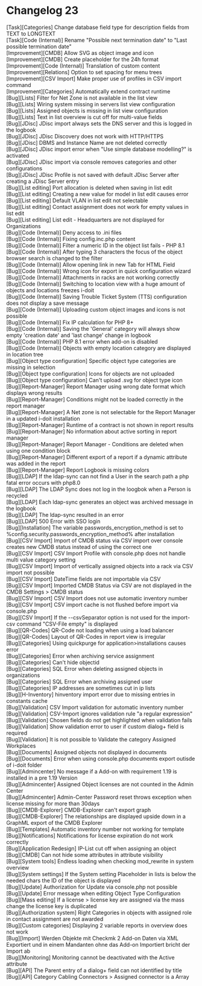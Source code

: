 # Changelog 23

[Task][Categories]               Change database field type for description fields from TEXT to LONGTEXT  
[Task][Code (Internal)]          Rename "Possible next termination date" to "Last possible termination date"  
[Improvement][CMDB]              Allow SVG as object image and icon  
[Improvement][CMDB]              Create placeholder for the 24h format  
[Improvement][Code (Internal)]   Translation of custom content  
[Improvement][Relations]         Option to set spacing for menu trees  
[Improvement][CSV Import]        Make proper use of profiles in CSV import command  
[Improvement][Categories]        Automatically extend contract runtime  
[Bug][Lists]                     Filter for Net Zone is not available in the list view  
[Bug][Lists]                     Wiring system missing in servers list view configuration  
[Bug][Lists]                     Assigned objects is missing in list view configuration  
[Bug][Lists]                     Text in list overview is cut off for multi-value fields  
[Bug][JDisc]                     JDisc import always sets the DNS server and this is logged in the logbook  
[Bug][JDisc]                     JDisc Discovery does not work with HTTP/HTTPS  
[Bug][JDisc]                     DBMS and Instance Name are not deleted correctly  
[Bug][JDisc]                     JDisc import error when "Use simple database modelling?" is activated  
[Bug][JDisc]                     JDisc import via console removes categories and other configurations  
[Bug][JDisc]                     JDisc Profile is not saved with default JDisc Server after creating a JDisc Server entry  
[Bug][List editing]              Port allocation is deleted when saving in list edit  
[Bug][List editing]              Creating a new value for model in list edit causes error  
[Bug][List editing]              Default VLAN in list edit not selectable  
[Bug][List editing]              Contact assignment does not work for empty values in list edit  
[Bug][List editing]              List edit - Headquarters are not displayed for Organizations  
[Bug][Code (Internal)]           Deny access to .ini files  
[Bug][Code (Internal)]           Fixing config.inc.php content  
[Bug][Code (Internal)]           Filter a numeric ID in the object list fails - PHP 8.1  
[Bug][Code (Internal)]           After typing 3 characters the focus of the object browser search is changed to the filter  
[Bug][Code (Internal)]           Allow opening link in new Tab for HTML Field  
[Bug][Code (Internal)]           Wrong icon for export in quick configuration wizard  
[Bug][Code (Internal)]           Attachments in racks are not working correctly  
[Bug][Code (Internal)]           Switching to location view with a huge amount of objects and locations freezes i-doit  
[Bug][Code (Internal)]           Saving Trouble Ticket System (TTS) configuration does not display a save message  
[Bug][Code (Internal)]           Uploading custom object images and icons is not possible  
[Bug][Code (Internal)]           Fix IP calculation for PHP 8+  
[Bug][Code (Internal)]           Saving the 'General' category will always show empty 'creation date' and 'last change' change in logbook  
[Bug][Code (Internal)]           PHP 8.1 error when add-on is disabled  
[Bug][Code (Internal)]           Objects with empty location category are displayed in location tree  
[Bug][Object type configuration] Specific object type categories are missing in selection  
[Bug][Object type configuration] Icons for objects are not uploaded  
[Bug][Object type configuration] Can't upload .svg for object type icon  
[Bug][Report-Manager]            Report Manager using wrong date format which displays wrong results  
[Bug][Report-Manager]            Conditions might not be loaded correctly in the report manager  
[Bug][Report-Manager]            A Net zone is not selectable for the Report Manager in a updated i-doit installation  
[Bug][Report-Manager]            Runtime of a contract is not shown in report results  
[Bug][Report-Manager]            No information about active sorting in report manager  
[Bug][Report-Manager]            Report Manager - Conditions are deleted when using one condition block  
[Bug][Report-Manager]            Different export of a report if a dynamic attribute was added in the report  
[Bug][Report-Manager]            Report Logbook is missing colors  
[Bug][LDAP]                      If the ldap-sync can not find a User in the search path a php fatal error occurs with php8.0  
[Bug][LDAP]                      The LDAP Sync does not log in the loogbok when a Person is recycled  
[Bug][LDAP]                      Each ldap-sync generates an object was archived message in the logbook  
[Bug][LDAP]                      The ldap-sync resulted in an error  
[Bug][LDAP]                      500 Error with SSO login  
[Bug][Installation]              The variable passwords_encryption_method is set to %config.security.passwords_encryption_method% after installation  
[Bug][CSV Import]                Import of CMDB status via CSV import over console creates new CMDB status instead of using the correct one  
[Bug][CSV Import]                CSV Import Profile with console.php does not handle multi value category setting  
[Bug][CSV Import]                Import of vertically assigned objects into a rack via CSV import not possible  
[Bug][CSV Import]                DateTime fields are not importable via CSV  
[Bug][CSV Import]                Imported CMDB Status via CSV are not displayed in the CMDB Settings > CMDB status  
[Bug][CSV Import]                CSV Import does not use automatic inventory number  
[Bug][CSV Import]                CSV import cache is not flushed before import via console.php  
[Bug][CSV Import]                If the --csvSeparator option is not used for the import-csv command "CSV-File empty" is displayed  
[Bug][QR-Codes]                  QR-Code not loading when using a load balancer  
[Bug][QR-Codes]                  Layout of QR-Codes in report view is irregular  
[Bug][Categories]                Using quickpurge for application>installations causes error  
[Bug][Categories]                Error when archiving service assignment  
[Bug][Categories]                Can't hide objectid  
[Bug][Categories]                SQL Error when deleting assigned objects in organizations  
[Bug][Categories]                SQL Error when archiving assigned user  
[Bug][Categories]                IP addresses are sometimes cut in ip lists  
[Bug][H-Inventory]               hinventory import error due to missing entries in constants cache  
[Bug][Validation]                CSV Import validation for automatic inventory number  
[Bug][Validation]                CSV-Import ignores validation rule "a regular expression"  
[Bug][Validation]                Chosen fields do not get highlighted when validation fails  
[Bug][Validation]                Show validation error to user if custom dialog+ field is required  
[Bug][Validation]                It is not possible to Validate the category Assigned Workplaces  
[Bug][Documents]                 Assigned objects not displayed in documents  
[Bug][Documents]                 Error when using console.php documents export outisde of i-doit folder  
[Bug][Admincenter]               No message if  a Add-on with requirement 1.19 is installed in a pre 1.19 Version  
[Bug][Admincenter]               Assigned Object licenses are not counted in the Admin Center  
[Bug][Admincenter]               Admin-Center Password reset throws exception when license missing for more than 30days  
[Bug][CMDB-Explorer]             CMDB-Explorer can't export graph  
[Bug][CMDB-Explorer]             The relationships are displayed upside down in a GraphML export of the CMDB Explorer  
[Bug][Templates]                 Automatic inventory number not working for template  
[Bug][Notifications]             Notifications for license expiration do not work correctly  
[Bug][Application Redesign]      IP-List cut off when assigning an object  
[Bug][CMDB]                      Can not hide some attributes in attribute visibility  
[Bug][System tools]              Endless loading when checking mod_rewrite in system overview  
[Bug][System settings]           If the System setting Placeholder in lists is below the needed chars the ID of the object is displayed  
[Bug][Update]                    Authorization for Update via console.php not possible  
[Bug][Update]                    Error message when editing Object Type Configuration  
[Bug][Mass editing]              If a license > license key are assigned via the mass change the license key is duplicated  
[Bug][Authorization system]      Right Categories in objects with assigned role in contact assignment are not awarded  
[Bug][Custom categories]         Displaying 2 variable reports in overview does not work  
[Bug][Import]                    Werden Objekte mit Checkmk 2 Add-on Daten via XML Exportiert und in einem Mandanten ohne das Add-on Importiert bricht der Import ab  
[Bug][Monitoring]                Monitoring cannot be deactivated with the Active attribute  
[Bug][API]                       The Parent entry of a dialog+ field can not identified by title  
[Bug][API]                       Category Cabling Connectors > Assigned connector is a Array  